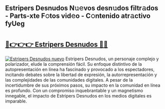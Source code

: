 ## Estripers Desnudos N𝚞𝚎vos desn𝚞dos filtr𝚊dos - Parts-xte F𝚘tos vid𝚎o - C𝚘ntenido atr𝚊ctivo fyUeg

# <h2><a href="http://mba3kb.tromn.icu/?c=Estripers+Desnudos">🔗👉👉👉 Estripers Desnudos 🔗🔗</a></h2>

[![Estripers Desnudos nuevo](https://i.imgur.com/pEAQMta.gif)](http://mba3kb.tromn.icu/?c=Estripers+Desnudos)
Estripers Desnudos, un personaje complejo y polarizador, elude la comprensión fácil. Su enfoque distintivo de la autopresentación en línea ha fascinado y provocado a los espectadores, incitando debates sobre la libertad de expresión, la autorrepresentación y las complejidades de las comunidades digitales. A pesar de la incertidumbre de sus próximos pasos, su impacto en la comunidad en línea es profundo. Con un compromiso inquebrantable y un magnetismo innegable, el impacto de Estripers Desnudos en los medios digitales es imparable.
